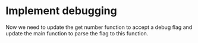 Implement debugging
===================

Now we need to update the get number function to accept a debug flag
and update the main function to parse the flag to this function.
